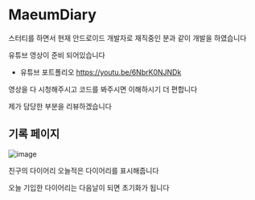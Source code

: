 # MaeumDiary

스터티를 하면서 현재 안드로이드 개발자로 재직중인 분과 같이 개발을 하였습니다   
   
   유튜브 영상이 준비 되어있습니다 

* 유튜브 포트폴리오 <https://youtu.be/6NbrK0NJNDk>

영상을 다 시청해주시고 코드를 봐주시면 이해하시기 더 편합니다   
   
제가 담당한 부분을 리뷰하겠습니다   


기록 페이지
-------------   
  ![image](https://ifh.cc/g/kRN53k.png)
     
        
친구의 다이어리 오늘적은 다이어리를 표시해줍니다   
   
오늘 기입한 다이어리는 다음날이 되면 초기화가 됩니다

  
      
      





